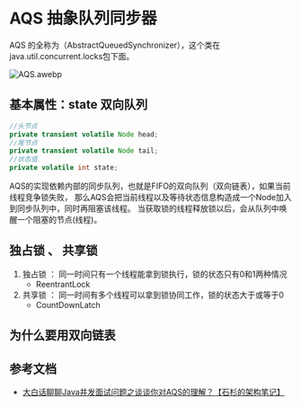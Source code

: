 # AQS 抽象队列同步器

AQS 的全称为（AbstractQueuedSynchronizer），这个类在java.util.concurrent.locks包下面。

![AQS.awebp](/img/concurrent/AQS.awebp)

## 基本属性：state 双向队列

```java
//头节点
private transient volatile Node head;
//尾节点
private transient volatile Node tail;
//状态值
private volatile int state;
```

AQS的实现依赖内部的同步队列，也就是FIFO的双向队列（双向链表），如果当前线程竞争锁失败，
那么AQS会把当前线程以及等待状态信息构造成一个Node加入到同步队列中，同时再阻塞该线程。
当获取锁的线程释放锁以后，会从队列中唤醒一个阻塞的节点(线程)。

## 独占锁 、 共享锁

1. 独占锁 ： 同一时间只有一个线程能拿到锁执行，锁的状态只有0和1两种情况
   -  ReentrantLock
2. 共享锁 ： 同一时间有多个线程可以拿到锁协同工作，锁的状态大于或等于0
   - CountDownLatch

## 为什么要用双向链表

## 参考文档

- [大白话聊聊Java并发面试问题之谈谈你对AQS的理解？【石杉的架构笔记】](https://juejin.cn/post/6844903732061159437)
